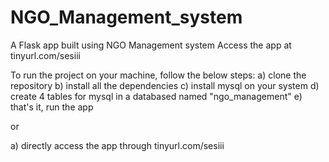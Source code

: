 # NGO_Management_system
A Flask app built using NGO Management system
Access the app at tinyurl.com/sesiii


To run the project on your machine, follow the below steps:
a) clone the repository
b) install all the dependencies
c) install mysql on your system
d) create 4 tables for mysql in a databased named "ngo_management"
e) that's it, run the app

or 

a) directly access the app through tinyurl.com/sesiii
